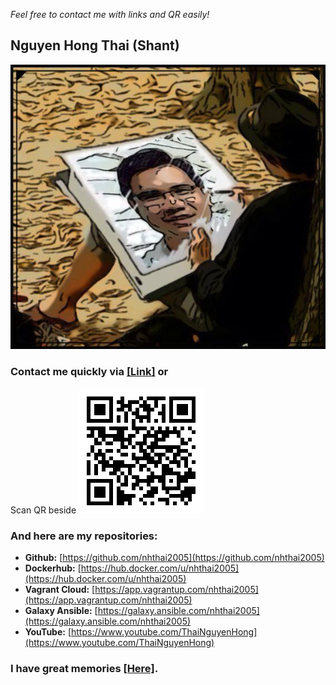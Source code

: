 *Feel free to contact me with links and QR easily!*

## Nguyen Hong Thai (Shant)
[![Hong-Thai Nguyen](data/Nguyen_Hong_Thai_Souvenir.jpeg)](data/Thai_Nguyen_Hong.vcf)

### Contact me quickly via [\[Link\]](https://nhthai2005.github.io/contacts.htm) or
Scan QR beside
[![Nguyen Hong Thai - Contact - QR](data/Nguyen_Hong_Thai_contacts_QR.png "My contacts")](https://nhthai2005.github.io/contacts.htm)

### And here are my repositories:
*	**Github:** [https://github.com/nhthai2005](https://github.com/nhthai2005)
*	**Dockerhub:** [https://hub.docker.com/u/nhthai2005](https://hub.docker.com/u/nhthai2005)
*	**Vagrant Cloud:** [https://app.vagrantup.com/nhthai2005](https://app.vagrantup.com/nhthai2005)
*	**Galaxy Ansible:** [https://galaxy.ansible.com/nhthai2005](https://galaxy.ansible.com/nhthai2005)
*	**YouTube:** [https://www.youtube.com/ThaiNguyenHong](https://www.youtube.com/ThaiNguyenHong)

### I have great memories [\[Here\]](https://nhthai2005.github.io/souvenir).

